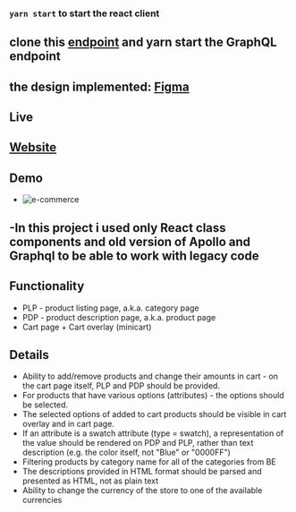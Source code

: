 
### `yarn start` to start the react client

## clone this [endpoint](https://github.com/omarawad0/Graphql-endpoint) and yarn start the GraphQL endpoint

## the design implemented: [Figma](https://www.figma.com/file/MSyCAqVy1UgNap0pvqH6H3/Junior-Frontend-Test-Designs)
## Live 
## [Website](https://e-commerce-graphy.netlify.app/)
## Demo
- ![e-commerce](https://user-images.githubusercontent.com/57134858/136223231-f05fe6ca-1033-4029-815c-b1a32bb592ef.gif)

## -In this project i used only React class components and old version of Apollo and Graphql to be able to work with legacy code


## Functionality

- PLP - product listing page, a.k.a. category page
- PDP - product description page, a.k.a. product page
- Cart page + Cart overlay (minicart)

## Details

- Ability to add/remove products and change their amounts in cart - on the cart page itself, PLP and PDP should be provided.
- For products that have various options (attributes) - the options should be selected.
- The selected options of added to cart products should be visible in cart overlay and in cart page.
- If an attribute is a swatch attribute (type = swatch), a representation of the value should be rendered on PDP and PLP, rather than text description (e.g. the color itself, not "Blue" or "0000FF")
- Filtering products by category name for all of the categories from BE
- The descriptions provided in HTML format should be parsed and presented as HTML, not as plain text
- Ability to change the currency of the store to one of the available currencies
